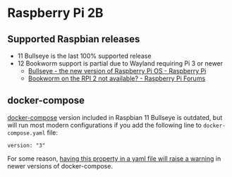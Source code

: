 # Raspberry Pi 2B

## Supported Raspbian releases
- 11 Bullseye is the last 100% supported release
- 12 Bookworm support is partial due to Wayland requiring Pi 3 or newer
  - [Bullseye - the new version of Raspberry Pi OS - Raspberry Pi](https://www.raspberrypi.com/news/raspberry-pi-os-debian-bullseye/)
  - [Bookworm on the RPI 2 not available? - Raspberry Pi Forums](https://forums.raspberrypi.com/viewtopic.php?t=365567)

## docker-compose
[docker-compose](https://docs.docker.com/compose/) version included in Raspbian 11 Bullseye is outdated, but will run most modern configurations if you add the following line to `docker-compose.yaml` file:
```
version: "3"
```
For some reason, [having this property in a yaml file will raise a warning](https://docs.docker.com/compose/compose-file/04-version-and-name/#version-top-level-element-obsolete) in newer versions of docker-compose.
